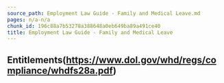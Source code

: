 ```yaml
---
source_path: Employment Law Guide - Family and Medical Leave.md
pages: n/a-n/a
chunk_id: 196c88a7b53278a388648a0eb649ba89a491ce40
title: Employment Law Guide - Family and Medical Leave
---
```

## Entitlements(https://www.dol.gov/whd/regs/compliance/whdfs28a.pdf)

